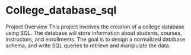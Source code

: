 # College_database_sql
 Project Overview
This project involves the creation of a college database using SQL. The database will store information about students, courses, instructors, and enrollments. The goal is to design a normalized database schema, and write SQL queries to retrieve and manipulate the data.
